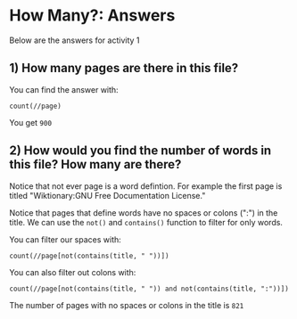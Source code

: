 # How Many?: Answers 

Below are the answers for activity 1

## 1) How many pages are there in this file?

You can find the answer with:
```
count(//page)
```

You get `900`

## 2) How would you find the number of words in this file? How many are there?


Notice that not ever page is a word defintion. For example the first page is titled "Wiktionary:GNU Free Documentation License."

Notice that pages that define words have no spaces or colons (":") in the title. We can use the `not()` and `contains()` function to filter for only words. 

You can filter our spaces with:
```
count(//page[not(contains(title, " "))])
```

You can also filter out colons with:

```
count(//page[not(contains(title, " ")) and not(contains(title, ":"))])
```



The number of pages with no spaces or colons in the title is `821`
